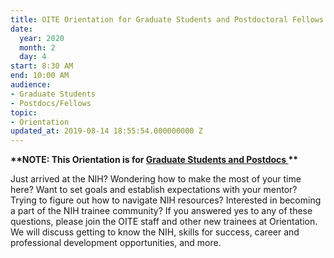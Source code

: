 ```yaml
---
title: OITE Orientation for Graduate Students and Postdoctoral Fellows
date:
  year: 2020
  month: 2
  day: 4
start: 8:30 AM
end: 10:00 AM
audience:
- Graduate Students
- Postdocs/Fellows
topic:
- Orientation
updated_at: 2019-08-14 18:55:54.000000000 Z
---
```

**\*\*NOTE: This Orientation is for <span style="text-decoration:
underline;">Graduate Students and Postdocs </span>\*\***

Just arrived at the NIH? Wondering how to make the most of your time
here? Want to set goals and establish expectations with your mentor?
Trying to figure out how to navigate NIH resources? Interested in
becoming a part of the NIH trainee community? If you answered yes to any
of these questions, please join the OITE staff and other new trainees at
Orientation. We will discuss getting to know the NIH, skills for
success, career and professional development opportunities, and more.
